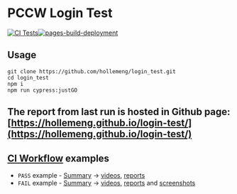 
# PCCW Login Test
[![CI Tests](https://github.com/hollemeng/login-test/actions/workflows/main.yml/badge.svg)](https://github.com/hollemeng/login-test/actions/workflows/main.yml)[![pages-build-deployment](https://github.com/hollemeng/login-test/actions/workflows/pages/pages-build-deployment/badge.svg)](https://github.com/hollemeng/login-test/actions/workflows/pages/pages-build-deployment)

## Usage
```
git clone https://github.com/hollemeng/login_test.git
cd login_test
npm i
npm run cypress:justGO
```
## The report from last run is hosted in Github page: [https://hollemeng.github.io/login-test/](https://hollemeng.github.io/login-test/)

## [CI Workflow]() examples
- `PASS` example - [Summary](https://github.com/hollemeng/login-test/actions/runs/7622351238) -> [videos](https://github.com/hollemeng/login-test/actions/runs/7622351238/artifacts/1187917395), [reports](https://github.com/hollemeng/login-test/actions/runs/7622351238/artifacts/1187917394)
- `FAIL` example - [Summary](https://github.com/hollemeng/login-test/actions/runs/7622564384) -> [videos](https://github.com/hollemeng/login-test/actions/runs/7622564384/artifacts/1187946760), [reports](https://github.com/hollemeng/login-test/actions/runs/7622564384/artifacts/1187946753) and [screenshots](https://github.com/hollemeng/login-test/actions/runs/7622564384/artifacts/1187946757)

